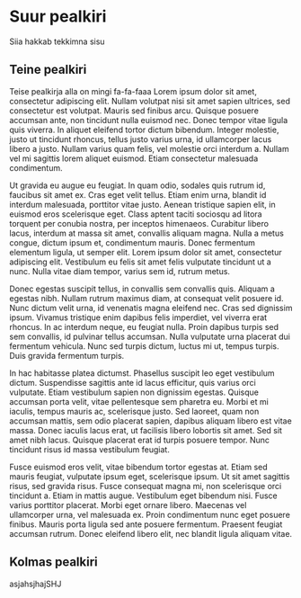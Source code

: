 # Suur pealkiri
Siia hakkab tekkimna sisu
## Teine pealkiri 
Teise pealkirja alla on mingi fa-fa-faaa
Lorem ipsum dolor sit amet, consectetur adipiscing elit. Nullam volutpat nisi sit amet sapien ultrices, sed consectetur est volutpat. Mauris sed finibus arcu. Quisque posuere accumsan ante, non tincidunt nulla euismod nec. Donec tempor vitae ligula quis viverra. In aliquet eleifend tortor dictum bibendum. Integer molestie, justo ut tincidunt rhoncus, tellus justo varius urna, id ullamcorper lacus libero a justo. Nullam varius quam felis, vel molestie orci interdum a. Nullam vel mi sagittis lorem aliquet euismod. Etiam consectetur malesuada condimentum.

Ut gravida eu augue eu feugiat. In quam odio, sodales quis rutrum id, faucibus sit amet ex. Cras eget velit tellus. Etiam enim urna, blandit id interdum malesuada, porttitor vitae justo. Aenean tristique sapien elit, in euismod eros scelerisque eget. Class aptent taciti sociosqu ad litora torquent per conubia nostra, per inceptos himenaeos. Curabitur libero lacus, interdum at massa sit amet, convallis aliquam magna. Nulla a metus congue, dictum ipsum et, condimentum mauris. Donec fermentum elementum ligula, ut semper elit. Lorem ipsum dolor sit amet, consectetur adipiscing elit. Vestibulum eu felis sit amet felis vulputate tincidunt ut a nunc. Nulla vitae diam tempor, varius sem id, rutrum metus.

Donec egestas suscipit tellus, in convallis sem convallis quis. Aliquam a egestas nibh. Nullam rutrum maximus diam, at consequat velit posuere id. Nunc dictum velit urna, id venenatis magna eleifend nec. Cras sed dignissim ipsum. Vivamus tristique enim dapibus felis imperdiet, vel viverra erat rhoncus. In ac interdum neque, eu feugiat nulla. Proin dapibus turpis sed sem convallis, id pulvinar tellus accumsan. Nulla vulputate urna placerat dui fermentum vehicula. Nunc sed turpis dictum, luctus mi ut, tempus turpis. Duis gravida fermentum turpis.

In hac habitasse platea dictumst. Phasellus suscipit leo eget vestibulum dictum. Suspendisse sagittis ante id lacus efficitur, quis varius orci vulputate. Etiam vestibulum sapien non dignissim egestas. Quisque accumsan porta velit, vitae pellentesque sem pharetra eu. Morbi et mi iaculis, tempus mauris ac, scelerisque justo. Sed laoreet, quam non accumsan mattis, sem odio placerat sapien, dapibus aliquam libero est vitae massa. Donec iaculis lacus erat, ut facilisis libero lobortis sit amet. Sed sit amet nibh lacus. Quisque placerat erat id turpis posuere tempor. Nunc tincidunt risus id massa vestibulum feugiat.

Fusce euismod eros velit, vitae bibendum tortor egestas at. Etiam sed mauris feugiat, vulputate ipsum eget, scelerisque ipsum. Ut sit amet sagittis risus, sed gravida risus. Fusce consequat magna mi, non scelerisque orci tincidunt a. Etiam in mattis augue. Vestibulum eget bibendum nisi. Fusce varius porttitor placerat. Morbi eget ornare libero. Maecenas vel ullamcorper urna, vel malesuada ex. Proin condimentum nunc eget posuere finibus. Mauris porta ligula sed ante posuere fermentum. Praesent feugiat accumsan rutrum. Donec eleifend libero elit, nec blandit ligula aliquam vitae.

## Kolmas pealkiri 
asjahsjhajSHJ